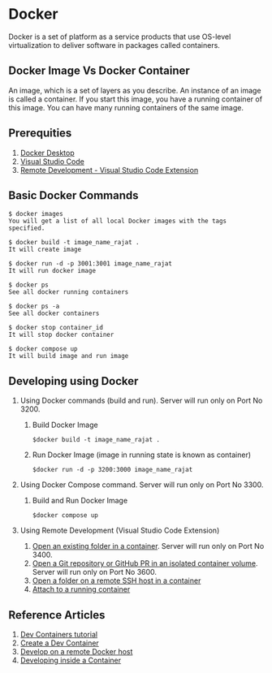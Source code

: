 # Docker

Docker is a set of platform as a service products that use OS-level virtualization to deliver software in packages called containers.

## Docker Image Vs Docker Container

An image, which is a set of layers as you describe. An instance of an image is called a container. If you start this image, you have a running container of this image. You can have many running containers of the same image.

## Prerequities

1. [Docker Desktop](https://www.docker.com/products/docker-desktop/)
2. [Visual Studio Code](https://code.visualstudio.com/download)
3. [Remote Development - Visual Studio Code Extension](https://marketplace.visualstudio.com/items?itemName=ms-vscode-remote.vscode-remote-extensionpack)

## Basic Docker Commands

```SH
$ docker images
You will get a list of all local Docker images with the tags specified.
```

```SH
$ docker build -t image_name_rajat .
It will create image
```

```SH
$ docker run -d -p 3001:3001 image_name_rajat
It will run docker image
```

```SH
$ docker ps
See all docker running containers
```

```SH
$ docker ps -a
See all docker containers
```

```SH
$ docker stop container_id
It will stop docker container
```

```SH
$ docker compose up
It will build image and run image
```

## Developing using Docker

1. Using Docker commands (build and run). Server will run only on Port No 3200.
    1. Build Docker Image

        ```SH
        $docker build -t image_name_rajat .
        ```

    2. Run Docker Image (image in running state is known as container)

        ```SH
        $docker run -d -p 3200:3000 image_name_rajat
        ```

2. Using Docker Compose command. Server will run only on Port No 3300.
    1. Build and Run Docker Image

        ```SH
        $docker compose up
        ```

3. Using Remote Development (Visual Studio Code Extension)
    1. [Open an existing folder in a container](https://code.visualstudio.com/docs/devcontainers/containers#_quick-start-open-an-existing-folder-in-a-container). Server will run only on Port No 3400.
    2. [Open a Git repository or GitHub PR in an isolated container volume](https://code.visualstudio.com/docs/devcontainers/containers#_quick-start-open-a-git-repository-or-github-pr-in-an-isolated-container-volume). Server will run only on Port No 3600.
    3. [Open a folder on a remote SSH host in a container](https://code.visualstudio.com/docs/devcontainers/containers#_open-a-folder-on-a-remote-ssh-host-in-a-container)
    4. [Attach to a running container](https://code.visualstudio.com/docs/devcontainers/attach-container)

## Reference Articles

1. [Dev Containers tutorial](https://code.visualstudio.com/docs/devcontainers/tutorial)
2. [Create a Dev Container](https://code.visualstudio.com/docs/devcontainers/create-dev-container)
3. [Develop on a remote Docker host](https://code.visualstudio.com/remote/advancedcontainers/develop-remote-host)
4. [Developing inside a Container](https://code.visualstudio.com/docs/devcontainers/containers)
